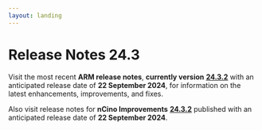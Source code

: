 ```yaml
---
layout: landing
---
```


# Release Notes 24.3

Visit the most recent **ARM release notes**, **currently version** [**24.3.2**](https://knowledgebase.autorabit.com/overview/release-notes/arm-release-notes/release-notes-24.3.2) with an anticipated release date of **22 September 2024**, for information on the latest enhancements, improvements, and fixes.&#x20;

Also visit release notes for **nCino Improvements** [**24.3.2**](https://knowledgebase.autorabit.com/overview/release-notes/ncino-release-notes/release-notes-24.3#ncino-release-notes-24.3.2) published with an anticipated release date of **22 September 2024**.&#x20;
